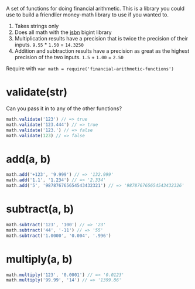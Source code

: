 A set of functions for doing financial arithmetic.  This is a library you could use to build a friendlier money-math library to use if you wanted to.

1. Takes strings only
2. Does all math with the [jsbn](https://github.com/andyperlitch/jsbn) bigint library
3. Multiplication results have a precision that is twice the precision of their inputs. `9.55` * `1.50` = `14.3250`
4. Addition and subtraction results have a precision as great as the highest precision of the two inputs. `1.5` + `1.00` = `2.50`

Require with `var math = require('financial-arithmetic-functions')`

<!-- js
var math = require('./')
-->

# validate(str)

Can you pass it in to any of the other functions?

```js
math.validate('123') // => true
math.validate('123.444') // => true
math.validate('123.') // => false
math.validate(123) // => false
```

# add(a, b)

```js
math.add('+123', '9.999') // => '132.999'
math.add('1.1', '1.234') // => '2.334'
math.add('5', '987876765654543432321') // => '987876765654543432326'
```

# subtract(a, b)

```js
math.subtract('123', '100') // => '23'
math.subtract('44', '-11') // => '55'
math.subtract('1.0000', '0.004', '.996')
```

# multiply(a, b)

```js
math.multiply('123', '0.0001') // => '0.0123'
math.multiply('99.99', '14') // => '1399.86'
```
